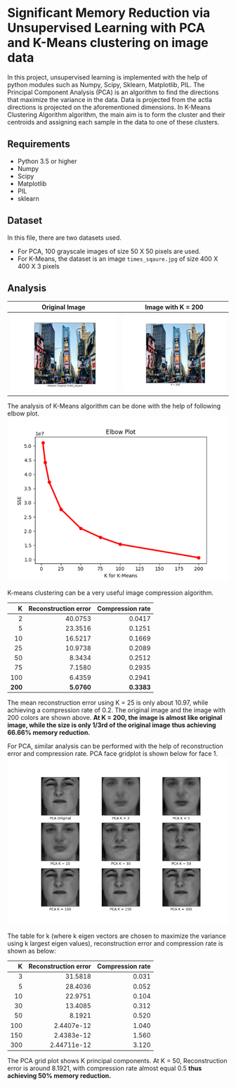 # Significant Memory Reduction via Unsupervised Learning with PCA and K-Means clustering on image data
In this project, unsupervised learning is implemented with the help of python modules such as Numpy, Scipy, Sklearn, Matplotlib, PIL.
The Principal Component Analysis (PCA) is an algorithm to find the directions that maximize the variance in the data. Data is projected from the actla directions is projected on the aforementioned dimensions. In K-Means Clustering Algorithm algorithm, the main aim is to form the cluster and their centroids and assigning each sample in the data to one of these clusters.

## Requirements

* Python 3.5 or higher
* Numpy
* Scipy
* Matplotlib
* PIL
* sklearn

## Dataset

In this file, there are two datasets used.
* For PCA, 100 grayscale images of size 50 X 50 pixels are used.
* For K-Means, the dataset is an image `times_sqaure.jpg` of size 400 X 400 X 3 pixels

## Analysis

Original Image             |  Image with K = 200
:-------------------------:|:-------------------------:
![Original Image](https://github.com/kedarvkunte/Significant-Memory-Reduction-via-Unsupervised-Learning-with-PCA-and-K-Means-clustering-on-image-data/blob/master/Output%20Results/Plots%20for%20K-Means%20Clustering/KMeans%20Original%20times_square.png)  |  ![Image with K = 200](https://github.com/kedarvkunte/Significant-Memory-Reduction-via-Unsupervised-Learning-with-PCA-and-K-Means-clustering-on-image-data/blob/master/Output%20Results/Plots%20for%20K-Means%20Clustering/KMeans%20K%20%3D%20200.png)


The analysis of K-Means algorithm can be done with the help of following elbow plot.
![Elbow Plot](https://github.com/kedarvkunte/Significant-Memory-Reduction-via-Unsupervised-Learning-with-PCA-and-K-Means-clustering-on-image-data/blob/master/Output%20Results/Plots%20for%20K-Means%20Clustering/Elbow%20Plot.png)

K-means clustering can be a very useful image compression algorithm. 

| K  | Reconstruction error | Compression rate |
| ---: | ---: | ---: |
| 2  | 40.0753 | 0.0417 |
| 5 | 23.3516 | 0.1251 |
| 10 | 16.5217 | 0.1669 |
| 25 | 10.9738 | 0.2089 |
| 50 | 8.3434 | 0.2512 |
| 75 | 7.1580 | 0.2935 |
| 100 | 6.4359 | 0.2941 |
| **200** |**5.0760** | **0.3383** |


The mean reconstruction error using K = 25 is only about 10.97, while achieving a compression rate of 0.2.
The original image and the image with 200 colors are shown above.
**At K = 200, the image is almost like original image, while the size is only 1/3rd of the original image thus achieving 66.66% memory reduction.**

For PCA, similar analysis can be performed with the help of reconstruction error and compression rate. PCA face gridplot is shown below for face 1.
![Face grid plot](https://github.com/kedarvkunte/Significant-Memory-Reduction-via-Unsupervised-Learning-with-PCA-and-K-Means-clustering-on-image-data/blob/master/Output%20Results/Plots%20for%20PCA/PCA%20Face1%20Gridplot.png)

The table for k (where k eigen vectors are chosen to maximize the variance using k largest eigen values), reconstruction error and compression rate is shown as below:

| K  | Reconstruction error | Compression rate |
| ---: | ---: | ---: |
| 3  | 31.5818 | 0.031 |
| 5 | 28.4036 | 0.052 |
| 10 | 22.9751 | 0.104  |
| 30 | 13.4085 | 0.312 |
| 50 | 8.1921  | 0.520 |
| 100 | 2.4407e-12 | 1.040 |
| 150 | 2.4383e-12 | 1.560 |
| 300  | 2.44711e-12 | 3.120 |

The PCA grid plot shows K principal components. At K = 50, Reconstruction error is around 8.1921, with compression rate almost equal 0.5 **thus achieving 50% memory reduction.**







